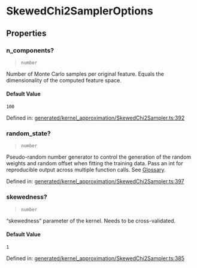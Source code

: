 # SkewedChi2SamplerOptions

## Properties

### n\_components?

> `number`

Number of Monte Carlo samples per original feature. Equals the dimensionality of the computed feature space.

#### Default Value

`100`

Defined in:  [generated/kernel\_approximation/SkewedChi2Sampler.ts:392](https://github.com/transitive-bullshit/scikit-learn-ts/blob/b59c1ff/packages/sklearn/src/generated/kernel_approximation/SkewedChi2Sampler.ts#L392)

### random\_state?

> `number`

Pseudo-random number generator to control the generation of the random weights and random offset when fitting the training data. Pass an int for reproducible output across multiple function calls. See [Glossary](../../glossary.html#term-random_state).

Defined in:  [generated/kernel\_approximation/SkewedChi2Sampler.ts:397](https://github.com/transitive-bullshit/scikit-learn-ts/blob/b59c1ff/packages/sklearn/src/generated/kernel_approximation/SkewedChi2Sampler.ts#L397)

### skewedness?

> `number`

“skewedness” parameter of the kernel. Needs to be cross-validated.

#### Default Value

`1`

Defined in:  [generated/kernel\_approximation/SkewedChi2Sampler.ts:385](https://github.com/transitive-bullshit/scikit-learn-ts/blob/b59c1ff/packages/sklearn/src/generated/kernel_approximation/SkewedChi2Sampler.ts#L385)
